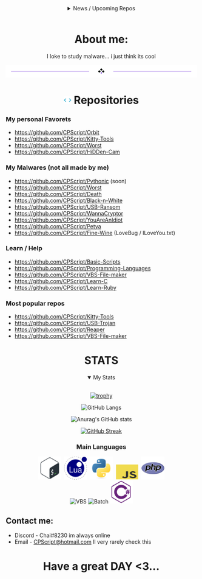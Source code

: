 <div align=center>
    
    
<details>
<summary>News / Upcoming Repos</summary>
<br>

Check out my store: https://giveme1taa.wixsite.com/orbit 

The programs arn't being sold at the moment so dont worry about buying anything

</details>


<div align=center>
    <img src="https://komarev.com/ghpvc/?username=CPScript&style=flat-square&color=blue" alt=""/>
</div>

    
    
    
    
    
    

# About me:
I loke to study malware... i just think its cool
    
<div align="center">
  <img src="divider2.png" alt="divider"/>
</div> 
 
    
<h1 align="center"><img src="code.gif" height="20"/> Repositories</h1>
    
           
           
<div align="left">

### My personal Favorets
* https://github.com/CPScript/Orbit
* https://github.com/CPScript/Kitty-Tools
* https://github.com/CPScript/Worst
* https://github.com/CPScript/HiDDen-Cam    
    
### My Malwares (not all made by me)
* https://github.com/CPScript/Pythonic (soon)
* https://github.com/CPScript/Worst
* https://github.com/CPScript/Death
* https://github.com/CPScript/Black-n-White
* https://github.com/CPScript/USB-Ransom
* https://github.com/CPScript/WannaCryptor 
* https://github.com/CPScript/YouAreAnIdiot 
* https://github.com/CPScript/Petya 
* https://github.com/CPScript/Fine-Wine (LoveBug / ILoveYou.txt)

### Learn / Help
* https://github.com/CPScript/Basic-Scripts
* https://github.com/CPScript/Programming-Languages
* https://github.com/CPScript/VBS-File-maker
* https://github.com/CPScript/Learn-C
* https://github.com/CPScript/Learn-Ruby 

                                                                                                                     
### Most popular repos

* https://github.com/CPScript/Kitty-Tools
* https://github.com/CPScript/USB-Trojan
* https://github.com/CPScript/Reaper
* https://github.com/CPScript/VBS-File-maker

    
    

<div align="center">
    
# STATS    

<details open>
<summary>My Stats</summary>
<br>
           
[![trophy](https://github-profile-trophy.vercel.app/?username=CPScript)](https://github.com/CPScript/github-profile-trophy)
 
![GitHub Langs](https://github-readme-stats.vercel.app/api/top-langs/?username=CPScript&layout=compact&theme=blue-green)

![Anurag's GitHub stats](https://github-readme-stats.vercel.app/api?username=CPScript&show_icons=true&theme=synthwave)

[![GitHub Streak](https://github-readme-streak-stats.herokuapp.com?user=CPScript&theme=hacker&date_format=M%20j%5B%2C%20Y%5D)](https://git.io/streak-stats)
              
    
### Main Languages
<div>
    <img src="https://github.com/devicons/devicon/blob/master/icons/bash/bash-original.svg"  title="Bach" alt="Bach" width="60" height="60"/>&nbsp;
    <img src="https://github.com/devicons/devicon/blob/master/icons/lua/lua-original-wordmark.svg"  title="Lua" alt="Lua" width="60" height="60"/>&nbsp; 
    <img src="https://github.com/devicons/devicon/blob/master/icons/python/python-original.svg"  title="Python" alt="Python" width="60" height="60"/>&nbsp;
    <img src="https://github.com/devicons/devicon/blob/master/icons/javascript/javascript-original.svg" title="JavaScript" alt="JavaScript" width="60" height="40"/>&nbsp;
    <img src="https://raw.githubusercontent.com/devicons/devicon/1119b9f84c0290e0f0b38982099a2bd027a48bf1/icons/php/php-original.svg" title="PHP" alt="PHP" width="60"
<div> 
    
<div>
    <img src="https://www.file-extension.info/images/resource/formats/vbs.png" title="VBScript" alt="VBS" width="60"/>
    <img src="https://cdn-icons-png.flaticon.com/512/29/29529.png" title="BatchFle" alt="Batch" width="60"/>
    <img src="https://raw.githubusercontent.com/devicons/devicon/1119b9f84c0290e0f0b38982099a2bd027a48bf1/icons/csharp/csharp-line.svg" title="CSharp" alt="C#" width="60/>"
    <img src=     
<div>
    
</details>


<div align="left">
          
           
## Contact me:
* Discord - Chai#8230  im always online         
* Email - CPScript@hotmail.com  Il very rarely check this
           
           
           
           
  
<div align="center">

# Have a great DAY <3... 
